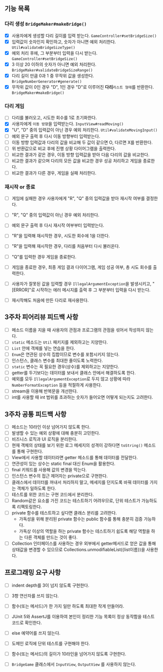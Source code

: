 ## 기능 목록

### 다리 생성 `BridgeMaker#makeBridge()`

- [x] 사용자에게 생성할 다리 길이를 입력 받는다. `GameController#setBridgeSize()`
- [x] 입력값이 숫자인지 확인하고, 숫자가 아니면 예외 처리한다. `Util#validateBridgeSizeType()`
- [x] 예외 처리 후에, 그 부분부터 입력을 다시 받는다. `GameController#setBridgeSize()`
- [x] 3 이상 20 이하의 숫자가 아니면 예외 처리한다. `BridgeMaker#validateBridgeSizeRange()`
- [x] 다리 길이 만큼 0과 1 중 무작위 값을 생성한다. `BridgeNumberGenerator#generate()`
- [x] 무작위 값이 0인 경우 "D", 1인 경우 "D"로 이루어진 **다리**`리스트 형태`를 반환한다. `BridgeMaker#makeBridge()`

### 다리 게임

- [ ] 다리를 불러오고, 시도한 회수를 1로 초기화한다.
- [x] 사용자에게 `이동 방향`을 입력받는다. `InputView#readMoving()`
- [x] "U", "D" 중의 입력값이 아닌 경우 예외 처리한다. `Util#validateMovingInput()`
- [ ] 예외 문구 출력 후 다시 이동 방향부터 입력받는다.
- [ ] 이동 방향 입력값과 다리의 값을 비교해 두 값이 같으면 O, 다르면 X를 반환한다.
- [ ] 위 반환값으로 비교 후에 진행 상황 다이어그램을 출력한다.
- [ ] 비교한 결과가 같은 경우, 이동 방향 입력값을 받아 다음 다리의 값을 비교한다.
- [ ] 비교한 결과가 같으며 다리의 모든 값을 비교한 경우 성공 처리하고 게임을 종료한다.
- [ ] 비교한 결과가 다른 경우, 게임을 실패 처리한다.

### 재시작 or 종료

- [ ] 게임에 실패한 경우 사용자에게 "R", "Q" 중의 입력값을 받아 재시작 여부를 결정한다.
- [ ] "R", "Q" 중의 입력값이 아닌 경우 예외 처리한다.
- [ ] 예외 문구 출력 후 다시 재시작 여부부터 입력받는다.
- [ ] "R"을 입력해 재시작한 경우, 시도한 회수에 1을 더한다.
- [ ] "R"을 입력해 재시작한 경우, 다리를 처음부터 다시 불러온다.
- [ ] "Q"를 입력한 경우 게임을 종료한다.
- [ ] 게임을 종료한 경우, 최종 게임 결과 다이어그램, 게임 성공 여부, 총 시도 회수를 출력한다.

- [ ] 사용자가 잘못된 값을 입력할 경우 `IllegalArgumentException`을 발생시키고, "[ERROR]"로 시작하는 에러 메시지를 출력 후 그 부분부터 입력을 다시 받는다.
- [ ] 재시작해도 처음에 만든 다리로 재사용한다.

## 3주차 피어리뷰 피드백 사항

- [ ] 메소드 이름을 지을 때 사용자의 관점과 프로그램의 관점을 섞어서 작성하지 않는다.
- [ ] `static` 메소드는 `Util` 패키지를 제외하고는 지양한다.
- [ ] `List` 안에 객체를 넣는 연습을 한다.
- [ ] `Enum`은 연관된 상수의 집합이므로 변수를 포함시키지 않는다.
- [ ] 인스턴스, 클래스 변수를 최대한 줄이도록 노력한다.
- [ ] `static` 변수는 꼭 필요한 경우(상수)를 제외하고는 지양한다.
- [ ] getter를 두기보다는 데이터를 보내서 클래스 안에서 해결하도록 한다.
- [ ] 예외를 모두 `IllegalArgumentException`로 두지 않고 상황에 따라 `NumberFormatException` 등을 적절하게 사용한다.
- [ ] stream을 이용해 반복문을 개선한다.
- [ ] int를 사용할 때 int 범위를 초과하는 숫자가 들어오면 어떻게 되는지도 고려한다.

## 3주차 공통 피드백 사항

- [ ] 메소드는 10라인 이상 넘어가지 않도록 한다.
- [ ] 발생할 수 있는 예외 상황에 대해 충분히 고민한다.
- [ ] 비즈니스 로직과 UI 로직을 분리한다.
- [ ] 현재 객체의 상태를 보기 위한 로그 메세지의 성격이 강하다면 `toString()` 메소드를 통해 구현한다.
- [ ] View에서 사용할 데이터라면 getter 메소드를 통해 데이터를 전달한다.
- [ ] 연관성이 있는 상수는 static final 대신 Enum을 활용한다.
- [ ] final 키워드를 사용해 값의 변경을 막는다.
- [ ] 인스턴스 변수의 접근 제어자는 private으로 구현한다.
- [ ] 클래스에서 데이터를 꺼내서 처리하지 말고, 메세지를 던지도록 바꿔 데이터를 가지는 객체가 일하도록 한다.
- [ ] 테스트를 위한 코드는 구현 코드에서 분리한다.
- [ ] Random같은 요소를 가진 코드는 테스트하기 어려우므로, 단위 테스트가 가능하도록 리팩토링한다.
- [ ] private 함수를 테스트하고 싶다면 클래스 분리를 고려한다.
    - 가독성을 위해 분리된 private 함수는 public 함수를 통해 충분히 검증 가능하다.
    - 가독상 이상의 역할을 하는 private 함수는 테스트하기 쉽도록 해당 역할을 하는 다른 객체를 만드는 것이 좋다.
- [ ] Collection 인터페이스를 사용하는 경우 외부에서 getter메서드로 얻은 값을 통해 상태값을 변경할 수 있으므로 Collections.unmodifiableList({list이름})을 사용한다.

## 프로그래밍 요구 사항

- [ ] indent depth를 3이 넘지 않도록 구현한다.
- [ ] 3항 연산자를 쓰지 않는다.
- [ ] 함수(또는 메서드)가 한 가지 일만 하도록 최대한 작게 만들어라.
- [ ] JUnit 5와 AssertJ를 이용하여 본인이 정리한 기능 목록이 정상 동작함을 테스트 코드로 확인한다.
- [ ] else 예약어를 쓰지 않는다.
- [ ] 도메인 로직에 단위 테스트를 구현해야 한다.
- [ ] 함수(또는 메서드)의 길이가 10라인을 넘어가지 않도록 구현한다.
- [ ] `BridgeGame` 클래스에서 `InputView`, `OutputView` 를 사용하지 않는다.

